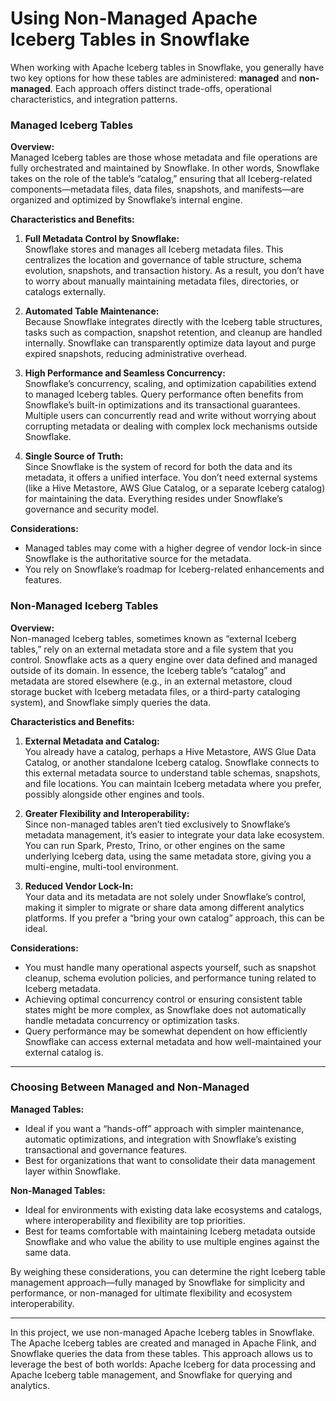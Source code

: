 # Using Non-Managed Apache Iceberg Tables in Snowflake
When working with Apache Iceberg tables in Snowflake, you generally have two key options for how these tables are administered: **managed** and **non-managed**. Each approach offers distinct trade-offs, operational characteristics, and integration patterns.

### Managed Iceberg Tables
**Overview:**  
Managed Iceberg tables are those whose metadata and file operations are fully orchestrated and maintained by Snowflake. In other words, Snowflake takes on the role of the table’s “catalog,” ensuring that all Iceberg-related components—metadata files, data files, snapshots, and manifests—are organized and optimized by Snowflake’s internal engine.

**Characteristics and Benefits:**

1. **Full Metadata Control by Snowflake:**  
   Snowflake stores and manages all Iceberg metadata files. This centralizes the location and governance of table structure, schema evolution, snapshots, and transaction history. As a result, you don’t have to worry about manually maintaining metadata files, directories, or catalogs externally.

2. **Automated Table Maintenance:**  
   Because Snowflake integrates directly with the Iceberg table structures, tasks such as compaction, snapshot retention, and cleanup are handled internally. Snowflake can transparently optimize data layout and purge expired snapshots, reducing administrative overhead.

3. **High Performance and Seamless Concurrency:**  
   Snowflake’s concurrency, scaling, and optimization capabilities extend to managed Iceberg tables. Query performance often benefits from Snowflake’s built-in optimizations and its transactional guarantees. Multiple users can concurrently read and write without worrying about corrupting metadata or dealing with complex lock mechanisms outside Snowflake.

4. **Single Source of Truth:**  
   Since Snowflake is the system of record for both the data and its metadata, it offers a unified interface. You don’t need external systems (like a Hive Metastore, AWS Glue Catalog, or a separate Iceberg catalog) for maintaining the data. Everything resides under Snowflake’s governance and security model.

**Considerations:**
- Managed tables may come with a higher degree of vendor lock-in since Snowflake is the authoritative source for the metadata.
- You rely on Snowflake’s roadmap for Iceberg-related enhancements and features.


### Non-Managed Iceberg Tables
**Overview:**  
Non-managed Iceberg tables, sometimes known as “external Iceberg tables,” rely on an external metadata store and a file system that you control. Snowflake acts as a query engine over data defined and managed outside of its domain. In essence, the Iceberg table’s “catalog” and metadata are stored elsewhere (e.g., in an external metastore, cloud storage bucket with Iceberg metadata files, or a third-party cataloging system), and Snowflake simply queries the data.

**Characteristics and Benefits:**

1. **External Metadata and Catalog:**  
   You already have a catalog, perhaps a Hive Metastore, AWS Glue Data Catalog, or another standalone Iceberg catalog. Snowflake connects to this external metadata source to understand table schemas, snapshots, and file locations. You can maintain Iceberg metadata where you prefer, possibly alongside other engines and tools.

2. **Greater Flexibility and Interoperability:**  
   Since non-managed tables aren’t tied exclusively to Snowflake’s metadata management, it’s easier to integrate your data lake ecosystem. You can run Spark, Presto, Trino, or other engines on the same underlying Iceberg data, using the same metadata store, giving you a multi-engine, multi-tool environment.

3. **Reduced Vendor Lock-In:**  
   Your data and its metadata are not solely under Snowflake’s control, making it simpler to migrate or share data among different analytics platforms. If you prefer a “bring your own catalog” approach, this can be ideal.

**Considerations:**
- You must handle many operational aspects yourself, such as snapshot cleanup, schema evolution policies, and performance tuning related to Iceberg metadata.  
- Achieving optimal concurrency control or ensuring consistent table states might be more complex, as Snowflake does not automatically handle metadata concurrency or optimization tasks.  
- Query performance may be somewhat dependent on how efficiently Snowflake can access external metadata and how well-maintained your external catalog is.

---

### Choosing Between Managed and Non-Managed
**Managed Tables:**  
- Ideal if you want a “hands-off” approach with simpler maintenance, automatic optimizations, and integration with Snowflake’s existing transactional and governance features.  
- Best for organizations that want to consolidate their data management layer within Snowflake.

**Non-Managed Tables:**  
- Ideal for environments with existing data lake ecosystems and catalogs, where interoperability and flexibility are top priorities.  
- Best for teams comfortable with maintaining Iceberg metadata outside Snowflake and who value the ability to use multiple engines against the same data.

By weighing these considerations, you can determine the right Iceberg table management approach—fully managed by Snowflake for simplicity and performance, or non-managed for ultimate flexibility and ecosystem interoperability.

---

In this project, we use non-managed Apache Iceberg tables in Snowflake. The Apache Iceberg tables are created and managed in Apache Flink, and Snowflake queries the data from these tables. This approach allows us to leverage the best of both worlds: Apache Iceberg for data processing and Apache Iceberg table management, and Snowflake for querying and analytics.

